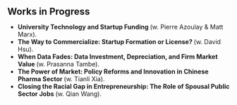 <h1 id="progress"></h1>

<h2 style="margin: 30px 0px 10px;">Works in Progress</h2>

<ul>

<li><strong> University Technology and Startup Funding  </strong> (w. Pierre Azoulay & Matt Marx).</li>
<li><strong> The Way to Commercialize: Startup Formation or License? </strong> (w. David Hsu).</li>
<li><strong> When Data Fades: Data Investment, Depreciation, and Firm Market Value </strong> (w. Prasanna Tambe).</li>
<li><strong> The Power of Market: Policy Reforms and Innovation in Chinese Pharma Sector </strong> (w. Tianli Xia).</li>
<li><strong> Closing the Racial Gap in Entrepreneurship: The Role of Spousal Public Sector Jobs </strong> (w. Qian Wang).</li>

</ul>
